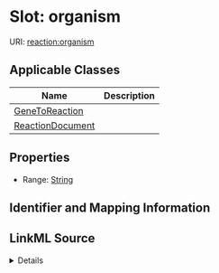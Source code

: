 # Slot: organism

URI: [reaction:organism](http://w3id.org/ontogpt/reaction/organism)



<!-- no inheritance hierarchy -->




## Applicable Classes

| Name | Description |
| --- | --- |
[GeneToReaction](GeneToReaction.md) | 
[ReactionDocument](ReactionDocument.md) | 






## Properties

* Range: [String](String.md)







## Identifier and Mapping Information








## LinkML Source

<details>
```yaml
name: organism
alias: organism
domain_of:
- GeneToReaction
- ReactionDocument
range: string

```
</details>